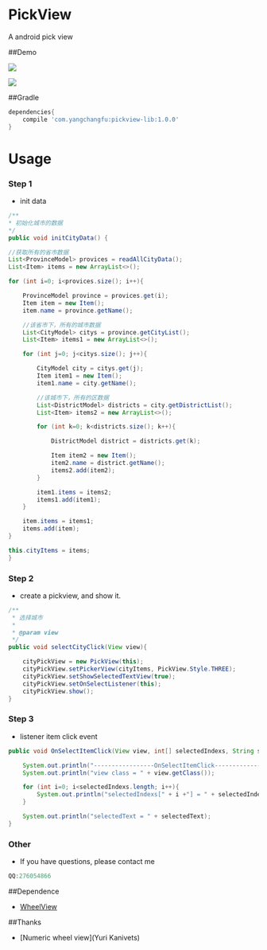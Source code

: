 
# PickView
A android pick view

##Demo

![](https://github.com/yangchangfu/PickView/images/preview_1.gif)

![](https://github.com/yangchangfu/PickView/images/preview_1.png)

##Gradle

```groovy
dependencies{
    compile 'com.yangchangfu:pickview-lib:1.0.0'
}

```

# Usage

### Step 1

* init data

```java
/**
* 初始化城市的数据
*/
public void initCityData() {

//获取所有的省市数据
List<ProvinceModel> provices = readAllCityData();
List<Item> items = new ArrayList<>();

for (int i=0; i<provices.size(); i++){

    ProvinceModel province = provices.get(i);
    Item item = new Item();
    item.name = province.getName();

    //该省市下，所有的城市数据
    List<CityModel> citys = province.getCityList();
    List<Item> items1 = new ArrayList<>();

    for (int j=0; j<citys.size(); j++){

        CityModel city = citys.get(j);
        Item item1 = new Item();
        item1.name = city.getName();

        //该城市下，所有的区数据
        List<DistrictModel> districts = city.getDistrictList();
        List<Item> items2 = new ArrayList<>();

        for (int k=0; k<districts.size(); k++){

            DistrictModel district = districts.get(k);

            Item item2 = new Item();
            item2.name = district.getName();
            items2.add(item2);
        }

        item1.items = items2;
        items1.add(item1);
    }

    item.items = items1;
    items.add(item);
}

this.cityItems = items;
}

```

### Step 2

* create a pickview, and show it.

```java
/**
 * 选择城市
 *
 * @param view
 */
public void selectCityClick(View view){

    cityPickView = new PickView(this);
    cityPickView.setPickerView(cityItems, PickView.Style.THREE);
    cityPickView.setShowSelectedTextView(true);
    cityPickView.setOnSelectListener(this);
    cityPickView.show();
}
```

### Step 3

* listener item click event

```java
public void OnSelectItemClick(View view, int[] selectedIndexs, String selectedText) {

    System.out.println("-----------------OnSelectItemClick-----------------");
    System.out.println("view class = " + view.getClass());

    for (int i=0; i<selectedIndexs.length; i++){
        System.out.println("selectedIndexs[" + i +"] = " + selectedIndexs[i]);
    }

    System.out.println("selectedText = " + selectedText);
}
```

### Other

* If you have questions, please contact me
```java
QQ:276054866
```

##Dependence
*   [WheelView](https://github.com/JakeWharton/NineOldAndroids)

##Thanks
*   [Numeric wheel view](Yuri Kanivets)
